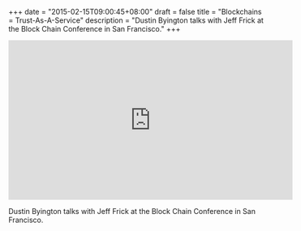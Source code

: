+++
date = "2015-02-15T09:00:45+08:00"
draft = false
title = "Blockchains = Trust-As-A-Service"
description = "Dustin Byington talks with Jeff Frick at the Block Chain Conference in San Francisco."
+++

<iframe class="iframe-video" width="560" height="315" src="https://www.youtube.com/embed/MoacpJvCM4A" frameborder="0" allowfullscreen></iframe>

<p>Dustin Byington talks with Jeff Frick at the Block Chain Conference in San Francisco.</p>
